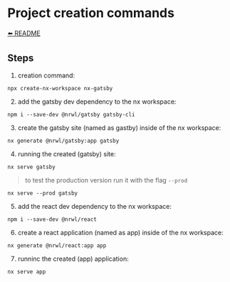 # Project creation commands

[⬅️ README](../README.md)

## Steps

1. creation command:

`npx create-nx-workspace nx-gatsby`

2. add the gatsby dev dependency to the nx workspace:

`npm i --save-dev @nrwl/gatsby gatsby-cli`

3. create the gatsby site (named as gastby) inside of the nx workspace:

`nx generate @nrwl/gatsby:app gatsby`

4. running the created (gatsby) site:

`nx serve gatsby`

> to test the production version run it with the flag `--prod`

`nx serve --prod gatsby`

5. add the react dev dependency to the nx workspace:

`npm i --save-dev @nrwl/react`

6. create a react application (named as app) inside of the nx workspace:

`nx generate @nrwl/react:app app`

7. runninc the created (app) application:

`nx serve app`
